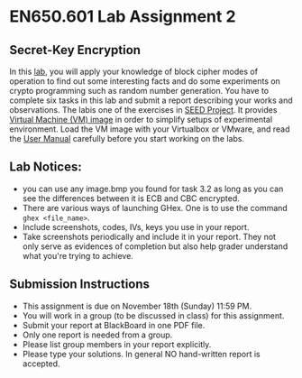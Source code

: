 # EN650.601 Lab Assignment 2

## Secret-Key Encryption
In this [lab](http://www.cis.syr.edu/~wedu/seed/Labs_12.04/Crypto/Crypto_Encryption/Crypto_Encryption.pdf), you will apply your knowledge of block cipher modes of operation to find out some interesting facts and do some experiments on crypto programming such as random number generation. You have to complete six tasks in this lab and submit a report describing your works and observations. The labis one of the exercises in [SEED Project](http://www.cis.syr.edu/~wedu/seed/index.html). It provides [Virtual Machine (VM) image](http://www.cis.syr.edu/~wedu/SEEDUbuntu12.04.zip) in order to simplify setups of experimental environment. Load the VM image with your Virtualbox or VMware, and read the [User Manual](http://www.cis.syr.edu/~wedu/seed/Documentation/Ubuntu12_04_VM/Ubuntu12_04_VM_Manual.pdf) carefully before you start working on the labs. 

## Lab Notices:
- you can use any image.bmp you found for task 3.2 as long as you can see the differences between it is ECB and CBC encrypted. 
- There are various ways of launching GHex. One is to use the command ```ghex <file_name>```. 
- Include screenshots, codes, IVs, keys you use in your report. 
- Take screenshots periodically and include it in your report. They not only serve as evidences of completion but also help grader understand what you're trying to achieve. 


## Submission Instructions
- This assignment is due on November 18th (Sunday) 11:59 PM. 
- You will work in a group (to be discussed in class) for this assignment.
- Submit your report at BlackBoard in one PDF file.
- Only one report is needed from a group. 
- Please list group members in your report explicitly. 
- Please type your solutions. In general NO hand-written report is accepted.
